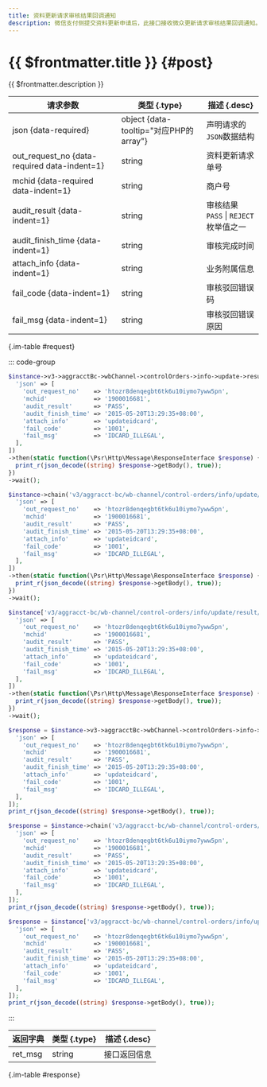 ```yaml
---
title: 资料更新请求审核结果回调通知
description: 微信支付侧提交资料更新申请后，此接口接收微众更新请求审核结果回调通知。限频：200/分钟
---
```


# {{ $frontmatter.title }} {#post}

{{ $frontmatter.description }}

| 请求参数 | 类型 {.type} | 描述 {.desc}
| --- | --- | ---
| json {data-required} | object {data-tooltip="对应PHP的array"} | 声明请求的`JSON`数据结构
| out_request_no {data-required data-indent=1} | string | 资料更新请求单号
| mchid {data-required data-indent=1} | string | 商户号
| audit_result {data-indent=1} | string | 审核结果<br/>`PASS` \| `REJECT` 枚举值之一
| audit_finish_time {data-indent=1} | string | 审核完成时间
| attach_info {data-indent=1} | string | 业务附属信息
| fail_code {data-indent=1} | string | 审核驳回错误码
| fail_msg {data-indent=1} | string | 审核驳回错误原因

{.im-table #request}

::: code-group

```php [异步纯链式]
$instance->v3->aggracctBc->wbChannel->controlOrders->info->update->result->notify->postAsync([
  'json' => [
    'out_request_no'    => 'htozr8denqegbt6tk6u10iymo7yww5pn',
    'mchid'             => '1900016681',
    'audit_result'      => 'PASS',
    'audit_finish_time' => '2015-05-20T13:29:35+08:00',
    'attach_info'       => 'updateidcard',
    'fail_code'         => '1001',
    'fail_msg'          => 'IDCARD_ILLEGAL',
  ],
])
->then(static function(\Psr\Http\Message\ResponseInterface $response) {
  print_r(json_decode((string) $response->getBody(), true));
})
->wait();
```

```php [异步声明式]
$instance->chain('v3/aggracct-bc/wb-channel/control-orders/info/update/result/notify')->postAsync([
  'json' => [
    'out_request_no'    => 'htozr8denqegbt6tk6u10iymo7yww5pn',
    'mchid'             => '1900016681',
    'audit_result'      => 'PASS',
    'audit_finish_time' => '2015-05-20T13:29:35+08:00',
    'attach_info'       => 'updateidcard',
    'fail_code'         => '1001',
    'fail_msg'          => 'IDCARD_ILLEGAL',
  ],
])
->then(static function(\Psr\Http\Message\ResponseInterface $response) {
  print_r(json_decode((string) $response->getBody(), true));
})
->wait();
```

```php [异步属性式]
$instance['v3/aggracct-bc/wb-channel/control-orders/info/update/result/notify']->postAsync([
  'json' => [
    'out_request_no'    => 'htozr8denqegbt6tk6u10iymo7yww5pn',
    'mchid'             => '1900016681',
    'audit_result'      => 'PASS',
    'audit_finish_time' => '2015-05-20T13:29:35+08:00',
    'attach_info'       => 'updateidcard',
    'fail_code'         => '1001',
    'fail_msg'          => 'IDCARD_ILLEGAL',
  ],
])
->then(static function(\Psr\Http\Message\ResponseInterface $response) {
  print_r(json_decode((string) $response->getBody(), true));
})
->wait();
```

```php [同步纯链式]
$response = $instance->v3->aggracctBc->wbChannel->controlOrders->info->update->result->notify->post([
  'json' => [
    'out_request_no'    => 'htozr8denqegbt6tk6u10iymo7yww5pn',
    'mchid'             => '1900016681',
    'audit_result'      => 'PASS',
    'audit_finish_time' => '2015-05-20T13:29:35+08:00',
    'attach_info'       => 'updateidcard',
    'fail_code'         => '1001',
    'fail_msg'          => 'IDCARD_ILLEGAL',
  ],
]);
print_r(json_decode((string) $response->getBody(), true));
```

```php [同步声明式]
$response = $instance->chain('v3/aggracct-bc/wb-channel/control-orders/info/update/result/notify')->post([
  'json' => [
    'out_request_no'    => 'htozr8denqegbt6tk6u10iymo7yww5pn',
    'mchid'             => '1900016681',
    'audit_result'      => 'PASS',
    'audit_finish_time' => '2015-05-20T13:29:35+08:00',
    'attach_info'       => 'updateidcard',
    'fail_code'         => '1001',
    'fail_msg'          => 'IDCARD_ILLEGAL',
  ],
]);
print_r(json_decode((string) $response->getBody(), true));
```

```php [同步属性式]
$response = $instance['v3/aggracct-bc/wb-channel/control-orders/info/update/result/notify']->post([
  'json' => [
    'out_request_no'    => 'htozr8denqegbt6tk6u10iymo7yww5pn',
    'mchid'             => '1900016681',
    'audit_result'      => 'PASS',
    'audit_finish_time' => '2015-05-20T13:29:35+08:00',
    'attach_info'       => 'updateidcard',
    'fail_code'         => '1001',
    'fail_msg'          => 'IDCARD_ILLEGAL',
  ],
]);
print_r(json_decode((string) $response->getBody(), true));
```

:::

| 返回字典 | 类型 {.type} | 描述 {.desc}
| --- | --- | ---
| ret_msg | string | 接口返回信息

{.im-table #response}
